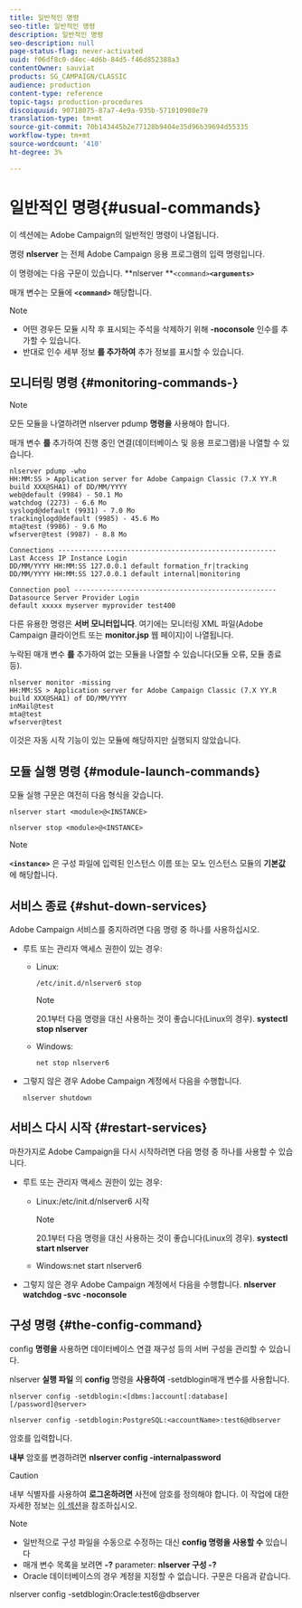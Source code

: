 ```yaml
---
title: 일반적인 명령
seo-title: 일반적인 명령
description: 일반적인 명령
seo-description: null
page-status-flag: never-activated
uuid: f06df8c0-d4ec-4d6b-84d5-f46d852388a3
contentOwner: sauviat
products: SG_CAMPAIGN/CLASSIC
audience: production
content-type: reference
topic-tags: production-procedures
discoiquuid: 90718075-87a7-4e9a-935b-571010908e79
translation-type: tm+mt
source-git-commit: 70b143445b2e77128b9404e35d96b39694d55335
workflow-type: tm+mt
source-wordcount: '410'
ht-degree: 3%

---
```



# 일반적인 명령{#usual-commands}

이 섹션에는 Adobe Campaign의 일반적인 명령이 나열됩니다.

명령 **nlserver** 는 전체 Adobe Campaign 응용 프로그램의 입력 명령입니다.

이 명령에는 다음 구문이 있습니다. **nlserver **`<command>`****`<arguments>`****

매개 변수는 모듈에 **`<command>`** 해당합니다.

>[!NOTE]
>
>* 어떤 경우든 모듈 시작 후 표시되는 주석을 삭제하기 위해 **-noconsole** 인수를 추가할 수 있습니다.
>* 반대로 인수 세부 정보 **를 추가하여** 추가 정보를 표시할 수 있습니다.

>



## 모니터링 명령 {#monitoring-commands-}

>[!NOTE]
>
>모든 모듈을 나열하려면 nlserver pdump **명령을** 사용해야 합니다.

매개 변수 **를** 추가하여 진행 중인 연결(데이터베이스 및 응용 프로그램)을 나열할 수 있습니다.

```
nlserver pdump -who
HH:MM:SS > Application server for Adobe Campaign Classic (7.X YY.R build XXX@SHA1) of DD/MM/YYYY
web@default (9984) - 50.1 Mo
watchdog (2273) - 6.6 Mo
syslogd@default (9931) - 7.0 Mo
trackinglogd@default (9985) - 45.6 Mo
mta@test (9986) - 9.6 Mo
wfserver@test (9987) - 8.8 Mo

Connections ------------------------------------------------------
Last Access IP Instance Login 
DD/MM/YYYY HH:MM:SS 127.0.0.1 default formation_fr|tracking
DD/MM/YYYY HH:MM:SS 127.0.0.1 default internal|monitoring

Connection pool --------------------------------------------------
Datasource Server Provider Login 
default xxxxx myserver myprovider test400
```

다른 유용한 명령은 **서버 모니터입니다**. 여기에는 모니터링 XML 파일(Adobe Campaign 클라이언트 또는 **monitor.jsp** 웹 페이지)이 나열됩니다.

누락된 매개 변수 **를** 추가하여 없는 모듈을 나열할 수 있습니다(모듈 오류, 모듈 종료 등).

```
nlserver monitor -missing
HH:MM:SS > Application server for Adobe Campaign Classic (7.X YY.R build XXX@SHA1) of DD/MM/YYYY
inMail@test
mta@test
wfserver@test
```

이것은 자동 시작 기능이 있는 모듈에 해당하지만 실행되지 않았습니다.

## 모듈 실행 명령 {#module-launch-commands}

모듈 실행 구문은 여전히 다음 형식을 갖습니다.

```
nlserver start <module>@<INSTANCE>
```

```
nlserver stop <module>@<INSTANCE>
```

>[!NOTE]
>
>**`<instance>`** 은 구성 파일에 입력된 인스턴스 이름 또는 모노 인스턴스 모듈의 **기본값** 에 해당합니다.

## 서비스 종료 {#shut-down-services}

Adobe Campaign 서비스를 중지하려면 다음 명령 중 하나를 사용하십시오.

* 루트 또는 관리자 액세스 권한이 있는 경우:

   * Linux:

      ```
      /etc/init.d/nlserver6 stop
      ```

      >[!NOTE]
      >
      >20.1부터 다음 명령을 대신 사용하는 것이 좋습니다(Linux의 경우). **systectl stop nlserver**

   * Windows:

      ```
      net stop nlserver6
      ```

* 그렇지 않은 경우 Adobe Campaign 계정에서 다음을 수행합니다.

   ```
   nlserver shutdown 
   ```

## 서비스 다시 시작 {#restart-services}

마찬가지로 Adobe Campaign을 다시 시작하려면 다음 명령 중 하나를 사용할 수 있습니다.

* 루트 또는 관리자 액세스 권한이 있는 경우:

   * Linux:/etc/init.d/nlserver6 시작

      >[!NOTE]
      >
      >20.1부터 다음 명령을 대신 사용하는 것이 좋습니다(Linux의 경우). **systectl start nlserver**

   * Windows:net start nlserver6

* 그렇지 않은 경우 Adobe Campaign 계정에서 다음을 수행합니다. **nlserver watchdog -svc -noconsole**

## 구성 명령 {#the-config-command}

config **명령을** 사용하면 데이터베이스 연결 재구성 등의 서버 구성을 관리할 수 있습니다.

nlserver **실행 파일** 의 **config** 명령을 **사용하여** -setdblogin매개 변수를 사용합니다.

```
nlserver config -setdblogin:<[dbms:]account[:database][/password]@server>
```

```
nlserver config -setdblogin:PostgreSQL:<accountName>:test6@dbserver
```

암호를 입력합니다.

**내부** 암호를 변경하려면 **nlserver config -internalpassword**

>[!CAUTION]
>
>내부 식별자를 사용하여 **로그온하려면** 사전에 암호를 정의해야 합니다. 이 작업에 대한 자세한 정보는 [이 섹션](../../installation/using/campaign-server-configuration.md#internal-identifier)을 참조하십시오.

>[!NOTE]
>
>* 일반적으로 구성 파일을 수동으로 수정하는 대신 **config 명령을 사용할 수** 있습니다
>* 매개 변수 목록을 보려면 **-?** parameter: **nlserver 구성 -?**
>* Oracle 데이터베이스의 경우 계정을 지정할 수 없습니다. 구문은 다음과 같습니다.

>
>  
nlserver config -setdblogin:Oracle:test6@dbserver


